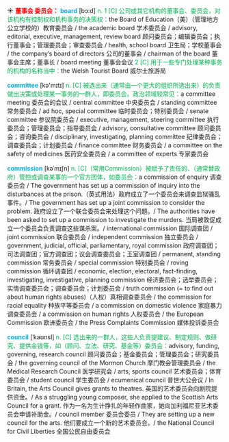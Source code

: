 ☀ <font color="red">**董事会 委员会：**</font>
<font color="sky blue">**board**</font> [bɔ:d] 
<font color="#00b050">n. 1 [C] 公司或其它机构的董事会、委员会，对该机构有控制权和机构事务的决策权：</font>the Board of Education（美）（管理地方公立学校的）教育委员会 / the academic board 学术委员会 / advisory, editorial, executive, management, review board 顾问委员会；编辑委员会；执行董事会；管理委员会；审查委员会 / health, school board 卫生局；学校董事会 / the company’s board of directors 公司的董事会 / chairman of the board 董事会主席；董事长 / board meeting 董事会会议 <font color="#00b050">2 [C] 用于一些专门处理某种事务的机构的名称当中：</font>the Welsh Tourist Board 威尔士旅游局

<font color="sky blue">**committee**</font> [kə'mɪtɪ] 
<font color="#00b050">n. [C] 被选出来（通常由一个更大的组织所选出来）的负责做出决策或处理某一事务的一群人，即委员会。政治领域较常见：</font>a committee meeting 委员会的会议 / central committee 中央委员会 / standing committee 常务委员会 / ad hoc, special committee 临时委员会；特别委员会 / senate committee 参议院委员会 / executive, management, steering committee 执行委员会；管理委员会；指导委员会 / advisory, consultative committee 顾问委员会；咨询委员会 / disciplinary, investigating, planning committee 纪律委员会；调查委员会；计划委员会 / finance committee 财务委员会 / a committee on the safety of medicines 医药安全委员会 / a committee of experts 专家委员会
           
<font color="sky blue">**commission**</font> [kəˈmɪʃn]
<font color="#00b050">n. [C]（常用Commission）被赋予了责任的、（通常替政府）管控或调查某事的一个官方团体，如委员会：</font>a commission of enquiry 调查委员会 / The government has set up a commission of inquiry into the disturbances at the prison.（英式用法）政府成立了一个委员会来调查监狱骚乱事件。/ The government has set up a joint commission to consider the problem. 政府设立了一个联合委员会来处理这个问题。/ The authorities have been asked to set up a commission to investigate the murders. 当局被敦促成立一个委员会负责调查这些谋杀案。/ international commission 国际调查团 / joint commission 联合委员会 / independent commission 独立委员会 / government, judicial, official, parliamentary, royal commission 政府调查团；司法调查团；官方调查团；议会调查委员会；王室调查团 / permanent, standing commission 常务委员会 / special commission 特别委员会 / roving commission 循环调查团 / economic, election, electoral, fact-finding, investigating, investigative, planning commission 经济委员会；选举委员会；实情调查委员会；调查委员会；计划委员会 / truth commission (= to find out about human rights abuses)（人权）真相调查委员会 / the commission for racial equality 种族平等委员会 / a commission on domestic violence 家庭暴力调查委员会 / a commission on human rights 人权委员会 / the European Commission 欧洲委员会 / the Press Complaints Commission 媒体投诉委员会
           
<font color="sky blue">**council**</font> [ˈkaʊnsl]
<font color="#00b050">n. [C] 选出来的一群人，这些人负责提建议、制定规则、做研究、提供金钱等，如（顾问、立法、研究、基金等）委员会：</font>advisory, funding, governing, research council 顾问委员会；基金委员会；管理委员会；研究委员会 / the governing council of the Mormon Church 摩门教会管理委员会 / the Medical Research Council 医学研究会 / arts, sports council 艺术委员会；体育委员会 / student council 学生委员会 / ecumenical council 普世大公会议 / In Britain, the Arts Council gives grants to theatres. 英国的艺术委员会向剧院提供资金。/ As a struggling young composer, she applied to the Scottish Arts Council for a grant. 作为一名为生计挣扎的年轻作曲家，她向加利福尼亚艺术委员会申请补助金。/ council member 委员会委员 / They are setting up a new council for the arts. 他们要成立一个新的艺术委员会。/ the National Council for Civil Liberties 全国公民自由委员会


